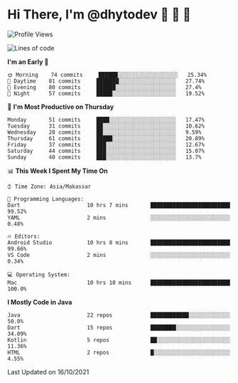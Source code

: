 # Hi There, I'm @dhytodev 👋 👋 👋

<!--
**DhytoDev/dhytodev** is a ✨ _special_ ✨ repository because its `README.md` (this file) appears on your GitHub profile.

Here are some ideas to get you started:

- 🔭 I’m currently working on ...
- 🌱 I’m currently learning ...
- 👯 I’m looking to collaborate on ...
- 🤔 I’m looking for help with ...
- 💬 Ask me about ...
- 📫 How to reach me: ...
- 😄 Pronouns: ...
- ⚡ Fun fact: ...
-->

<!--START_SECTION:waka-->
![Profile Views](http://img.shields.io/badge/Profile%20Views-0-blue)

![Lines of code](https://img.shields.io/badge/From%20Hello%20World%20I%27ve%20Written-277520%20lines%20of%20code-blue)

**I'm an Early 🐤** 

```text
🌞 Morning    74 commits     ██████░░░░░░░░░░░░░░░░░░░   25.34% 
🌆 Daytime    81 commits     ███████░░░░░░░░░░░░░░░░░░   27.74% 
🌃 Evening    80 commits     ██████░░░░░░░░░░░░░░░░░░░   27.4% 
🌙 Night      57 commits     █████░░░░░░░░░░░░░░░░░░░░   19.52%

```
📅 **I'm Most Productive on Thursday** 

```text
Monday       51 commits     ████░░░░░░░░░░░░░░░░░░░░░   17.47% 
Tuesday      31 commits     ██░░░░░░░░░░░░░░░░░░░░░░░   10.62% 
Wednesday    28 commits     ██░░░░░░░░░░░░░░░░░░░░░░░   9.59% 
Thursday     61 commits     █████░░░░░░░░░░░░░░░░░░░░   20.89% 
Friday       37 commits     ███░░░░░░░░░░░░░░░░░░░░░░   12.67% 
Saturday     44 commits     ███░░░░░░░░░░░░░░░░░░░░░░   15.07% 
Sunday       40 commits     ███░░░░░░░░░░░░░░░░░░░░░░   13.7%

```


📊 **This Week I Spent My Time On** 

```text
⌚︎ Time Zone: Asia/Makassar

💬 Programming Languages: 
Dart                     10 hrs 7 mins       █████████████████████████   99.52% 
YAML                     2 mins              ░░░░░░░░░░░░░░░░░░░░░░░░░   0.48%

🔥 Editors: 
Android Studio           10 hrs 8 mins       █████████████████████████   99.66% 
VS Code                  2 mins              ░░░░░░░░░░░░░░░░░░░░░░░░░   0.34%

💻 Operating System: 
Mac                      10 hrs 10 mins      █████████████████████████   100.0%

```

**I Mostly Code in Java** 

```text
Java                     22 repos            ████████████░░░░░░░░░░░░░   50.0% 
Dart                     15 repos            ████████░░░░░░░░░░░░░░░░░   34.09% 
Kotlin                   5 repos             ██░░░░░░░░░░░░░░░░░░░░░░░   11.36% 
HTML                     2 repos             █░░░░░░░░░░░░░░░░░░░░░░░░   4.55%

```



 Last Updated on 16/10/2021
<!--END_SECTION:waka-->
